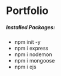 # Portfolio


##### Installed Packages:
* npm init -y
* npm i express
* npm i nodemon
* npm i mongoose
* npm i ejs